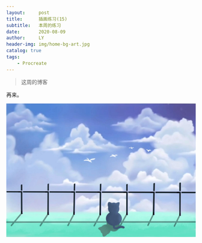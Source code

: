 ```yaml
---
layout:     post
title:      插画练习(15)
subtitle:   本周的练习
date:       2020-08-09
author:     LY
header-img: img/home-bg-art.jpg
catalog: true
tags:
    - Procreate
---
```


> 这周的博客

再来。

![](/img/2020080901.png)




